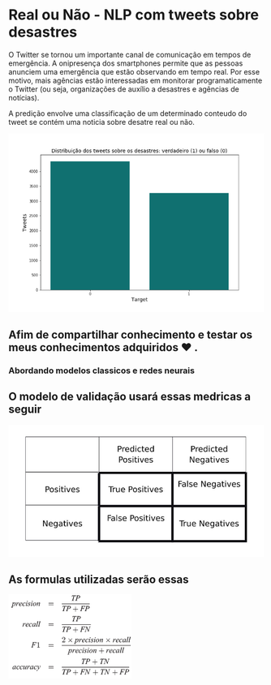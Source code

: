# Real ou Não - NLP com tweets sobre desastres

O Twitter se tornou um importante canal de comunicação em tempos de emergência. A onipresença dos smartphones permite que as pessoas anunciem uma emergência que estão observando em tempo real. Por esse motivo, mais agências estão interessadas em monitorar programaticamente o Twitter (ou seja, organizações de auxílio a desastres e agências de notícias).

A predição envolve uma classificação de um determinado conteudo do tweet se contém uma noticia sobre desatre real ou não.

![](bar3.png)
## Afim de compartilhar conhecimento e testar os meus conhecimentos adquiridos :heart: .

### Abordando modelos classicos e redes neurais

## O modelo de validação usará essas medricas a seguir 


![](Imagens/tabela.jpeg)

## As formulas utilizadas serão essas

![](Imagens/formulas.png)
